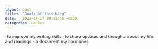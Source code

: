```yaml
---
layout: post
title:  "Goals of this blog"
date:   2025-07-17 09:41:46 -0500
categories: Henkes
---
```


-to improve my writing skills
-to share updates and thoughts about my life and readings
-to document my hormones

